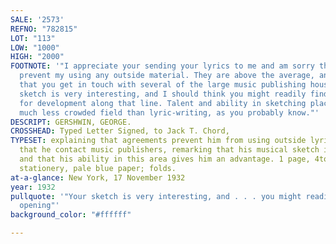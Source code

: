 ```yaml
---
SALE: '2573'
REFNO: "782815"
LOT: "113"
LOW: "1000"
HIGH: "2000"
FOOTNOTE: '"I appreciate your sending your lyrics to me and am sorry that contracts
  prevent my using any outside material. They are above the average, and I would suggest
  that you get in touch with several of the large music publishing houses. . . .<br><br>"Your
  sketch is very interesting, and I should think you might readily find an opening
  for development along that line. Talent and ability in sketching places you in a
  much less crowded field than lyric-writing, as you probably know."'
DESCRIPT: GERSHWIN, GEORGE.
CROSSHEAD: Typed Letter Signed, to Jack T. Chord,
TYPESET: explaining that agreements prevent him from using outside lyrics, suggesting
  that he contact music publishers, remarking that his musical sketch is interesting
  and that his ability in this area gives him an advantage. 1 page, 4to, personal
  stationery, pale blue paper; folds.
at-a-glance: New York, 17 November 1932
year: 1932
pullquote: '"Your sketch is very interesting, and . . . you might readily find an
  opening"'
background_color: "#ffffff"

---
```

